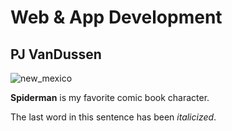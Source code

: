 # Web & App Development
## PJ VanDussen
![new_mexico](sm.jpg)

**Spiderman** is my favorite comic book character.

The last word in this sentence has been *italicized*.
